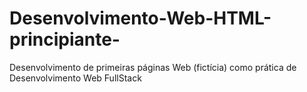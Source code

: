 # Desenvolvimento-Web-HTML-principiante-
Desenvolvimento de primeiras páginas Web (fictícia) como prática de Desenvolvimento Web FullStack
